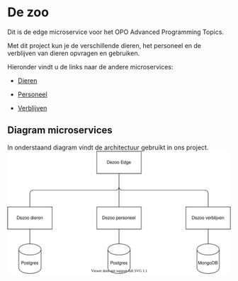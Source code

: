 # De zoo
Dit is de edge microservice voor het OPO Advanced Programming Topics.

Met dit project kun je de verschillende dieren, het personeel en de verblijven van dieren opvragen en gebruiken.

Hieronder vindt u de links naar de andere microservices:
- [Dieren](https://github.com/Ferwardo/dezoo-dieren)
  
- [Personeel](https://github.com/Ferwardo/dezoo-personeel)
  
- [Verblijven](https://github.com/Ferwardo/dezoo-verblijven)

## Diagram microservices
In onderstaand diagram vindt de architectuur gebruikt in ons project.<br/>
![Diagram microservices](images/diagram-microservices-dezoo.svg)
